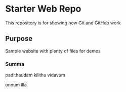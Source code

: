 # Starter Web Repo

This repository is for showing how Git and GitHub work

## Purpose

Sample website with plenty of files for demos

### Summa 
padithaudam kilithu vidavum



onnum illa 